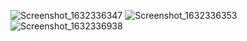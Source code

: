 ![Screenshot_1632336347](https://user-images.githubusercontent.com/64946451/134404478-628c373f-72fe-4753-b128-977b9536217c.png)
![Screenshot_1632336353](https://user-images.githubusercontent.com/64946451/134404494-d91c7f49-3bf3-4f10-acca-e60b559d750e.png)
![Screenshot_1632336938](https://user-images.githubusercontent.com/64946451/134404885-2af632d5-8be0-4664-a496-27e2601c75b6.png)
